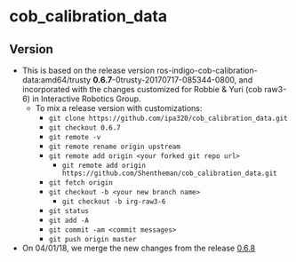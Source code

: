# cob_calibration_data
## Version
* This is based on the release version ros-indigo-cob-calibration-data:amd64/trusty **0.6.7**-0trusty-20170717-085344-0800, and incorporated with the changes customized for Robbie & Yuri (cob raw3-6) in Interactive Robotics Group.
  * To mix a release version with customizations:
    * `git clone https://github.com/ipa320/cob_calibration_data.git`
    * `git checkout 0.6.7`
    * `git remote -v`
    * `git remote rename origin upstream`
    * `git remote add origin <your forked git repo url>`
      * `git remote add origin https://github.com/Shentheman/cob_calibration_data.git`
    * `git fetch origin`
    * `git checkout -b <your new branch name>`
      * `git checkout -b irg-raw3-6`
    * `git status`
    * `git add -A`
    * `git commit -am <commit messages>`
    * `git push origin master`
* On 04/01/18, we merge the new changes from the release [0.6.8](https://github.com/ipa320/cob_calibration_data/releases)


